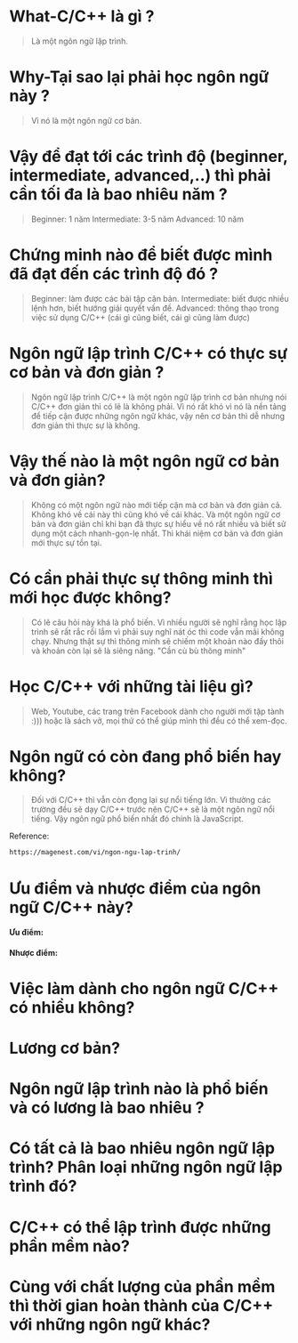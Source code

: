# What-C/C++ là gì ? 

> Là một ngôn ngữ lập trình. 

# Why-Tại sao lại phải học ngôn ngữ này ?

> Vì nó là một ngôn ngữ cơ bản.

# Vậy để đạt tới các trình độ (beginner, intermediate, advanced,..) thì phải cần tối đa là bao nhiêu năm ?

> Beginner: 1 năm
> Intermediate: 3-5 năm
> Advanced: 10 năm

# Chứng minh nào để biết được mình đã đạt đến các trình độ đó ?

> Beginner: làm được các bài tập căn bản.
> Intermediate: biết được nhiều lệnh hơn, biết hướng giải quyết vấn đề. 
> Advanced: thông thạo trong việc sử dụng C/C++ (cái gì cũng biết, cái gì cũng làm được)

# Ngôn ngữ lập trình C/C++ có thực sự cơ bản và đơn giản ?

> Ngôn ngữ lập trình C/C++ là một ngôn ngữ lập trình cơ bản nhưng nói C/C++ đơn giản thì có lẽ là không phải. Vì nó rất khó vì nó là nền tảng để tiếp cận được những ngôn ngữ khác, vậy nên cơ bản thì dễ nhưng đơn giản thì thực sự là không.

# Vậy thế nào là một ngôn ngữ cơ bản và đơn giản? 

> Không có một ngôn ngữ nào mới tiếp cận mà cơ bản và đơn giản cả. Không khó về cái này thì cũng khó về cái khác. Và một ngôn ngữ cơ bản và đơn giản chỉ khi bạn đã thực sự hiểu về nó rất nhiều và biết sử dụng một cách nhanh-gọn-lẹ nhất. Thì khái niệm cơ bản và đơn giản mới thực sự tồn tại. 

# Có cần phải thực sự thông minh thì mới học được không?

> Có lẽ câu hỏi này khá là phổ biến. Vì nhiều người sẽ nghĩ rằng học lập trình sẽ rất rắc rối lắm vì phải suy nghĩ nát óc thì code vẫn mãi không chạy. Nhưng thật sự thì thông minh sẽ chiếm một khoản nào đấy thôi và khoản còn lại sẽ là siêng năng. "Cần cù bù thông minh" 

# Học C/C++ với những tài liệu gì?

> Web, Youtube, các trang trên Facebook dành cho người mới tập tành :))) hoặc là sách vở, mọi thứ có thể giúp mình thì đều có thể xem-đọc.

# Ngôn ngữ có còn đang phổ biến hay không? 

> Đối với C/C++ thì vẫn còn đọng lại sự nổi tiếng lớn. Vì thường các trường đều sẽ dạy C/C++ trước nên C/C++ sẽ là một ngôn ngữ nổi tiếng. Vậy ngôn ngữ phổ biến nhất đó chính là JavaScript.

Reference:
```bash
https://magenest.com/vi/ngon-ngu-lap-trinh/
```

# Ưu điểm và nhược điểm của ngôn ngữ C/C++ này?

#### Ưu điểm:

> 

#### Nhược điểm: 

>

# Việc làm dành cho ngôn ngữ C/C++ có nhiều không? 

> 

# Lương cơ bản? 

>

# Ngôn ngữ lập trình nào là phổ biến và có lương là bao nhiêu ?

> 

# Có tất cả là bao nhiêu ngôn ngữ lập trình? Phân loại những ngôn ngữ lập trình đó? 

> 

# C/C++ có thể lập trình được những phần mềm nào?

>

# Cùng với chất lượng của phần mềm thì thời gian hoàn thành của C/C++ với những ngôn ngữ khác? 

> 




